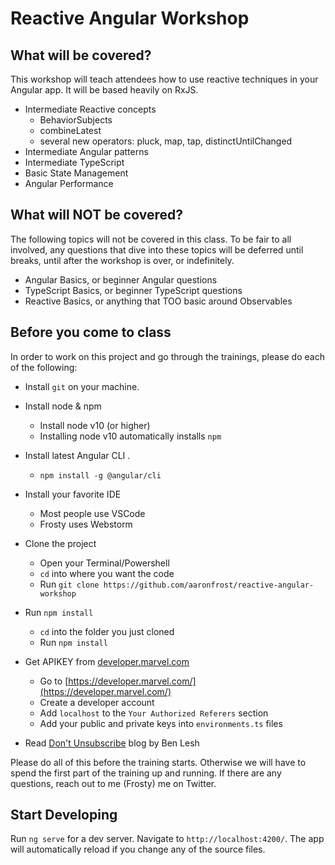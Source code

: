 # Reactive Angular Workshop

## What will be covered?

This workshop will teach attendees how to use reactive techniques in your Angular app. It will be
based heavily on RxJS.

-   Intermediate Reactive concepts
    -   BehaviorSubjects
    -   combineLatest
    -   several new operators: pluck, map, tap, distinctUntilChanged
-   Intermediate Angular patterns
-   Intermediate TypeScript
-   Basic State Management
-   Angular Performance

## What will NOT be covered?

The following topics will not be covered in this class. To be fair to all involved, any questions
that dive into these topics will be deferred until breaks, until after the workshop is over, or
indefinitely.

-   Angular Basics, or beginner Angular questions
-   TypeScript Basics, or beginner TypeScript questions
-   Reactive Basics, or anything that TOO basic around Observables

## Before you come to class

In order to work on this project and go through the trainings, please do each of the following:

-   Install `git` on your machine.
-   Install node & npm
    -   Install node v10 (or higher)
    -   Installing node v10 automatically installs `npm`
-   Install latest Angular CLI .
    -   `npm install -g @angular/cli`
-   Install your favorite IDE
    -   Most people use VSCode
    -   Frosty uses Webstorm
-   Clone the project
    -   Open your Terminal/Powershell
    -   `cd` into where you want the code
    -   Run `git clone https://github.com/aaronfrost/reactive-angular-workshop`
-   Run `npm install`

    -   `cd` into the folder you just cloned
    -   Run `npm install`

-   Get APIKEY from [developer.marvel.com](https://developer.marvel.com/)
    -   Go to [https://developer.marvel.com/](https://developer.marvel.com/)
    -   Create a developer account
    -   Add `localhost` to the `Your Authorized Referers` section
    -   Add your public and private keys into `environments.ts` files
-   Read [Don't Unsubscribe](https://medium.com/@benlesh/rxjs-dont-unsubscribe-6753ed4fda87) blog by Ben Lesh

Please do all of this before the training starts. Otherwise we will have to spend the first
part of the training up and running. If there are any questions, reach out to me (Frosty) me on Twitter.

## Start Developing

Run `ng serve` for a dev server. Navigate to `http://localhost:4200/`. The app will automatically reload if you change any of the source files.
